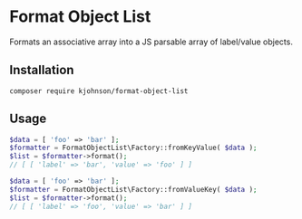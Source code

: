 # Format Object List

Formats an associative array into a JS parsable array of label/value objects.

## Installation

`composer require kjohnson/format-object-list`
## Usage

```php
$data = [ 'foo' => 'bar' ];
$formatter = FormatObjectList\Factory::fromKeyValue( $data );
$list = $formatter->format();
// [ [ 'label' => 'bar', 'value' => 'foo' ] ]
```

```php
$data = [ 'foo' => 'bar' ];
$formatter = FormatObjectList\Factory::fromValueKey( $data );
$list = $formatter->format();
// [ [ 'label' => 'foo', 'value' => 'bar' ] ]
```
